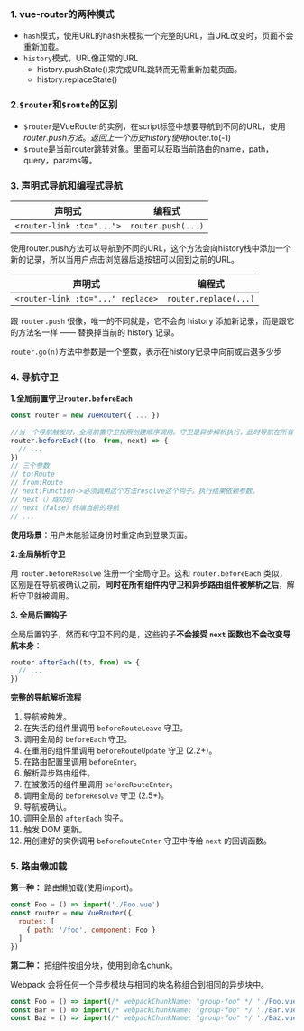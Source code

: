 ### 1. vue-router的两种模式

- `hash`模式，使用URL的hash来模拟一个完整的URL，当URL改变时，页面不会重新加载。
- `history`模式，URL像正常的URL
  - history.pushState()来完成URL跳转而无需重新加载页面。
  - history.replaceState()

### 2.`$router`和`$route`的区别

- `$router`是VueRouter的实例，在script标签中想要导航到不同的URL，使用$router.push方法。返回上一个历史history使用$router.to(-1)
- `$route`是当前router跳转对象。里面可以获取当前路由的name，path，query，params等。

### 3. 声明式导航和编程式导航

| 声明式                    | 编程式             |
| ------------------------- | ------------------ |
| `<router-link :to="...">` | `router.push(...)` |

使用router.push方法可以导航到不同的URL，这个方法会向history栈中添加一个新的记录，所以当用户点击浏览器后退按钮可以回到之前的URL。

| 声明式                            | 编程式                |
| --------------------------------- | --------------------- |
| `<router-link :to="..." replace>` | `router.replace(...)` |

 跟 `router.push` 很像，唯一的不同就是，它不会向 history 添加新记录，而是跟它的方法名一样 —— 替换掉当前的 history 记录。 

`router.go(n)`方法中参数是一个整数，表示在history记录中向前或后退多少步

### 4. 导航守卫

**1.全局前置守卫`router.beforeEach`**

```js
const router = new VueRouter({ ... })
                              
//当一个导航触发时，全局前置守卫按照创建顺序调用。守卫是异步解析执行，此时导航在所有守卫 resolve 完之前一直处于 等待中。
router.beforeEach((to, from, next) => {
  // ...
})
// 三个参数
// to:Route
// from:Route
// next:Function->必须调用这个方法resolve这个钩子。执行结果依赖参数。
// next（）成功的
// next（false）终端当前的导航
// ...
```

**使用场景**：用户未能验证身份时重定向到登录页面。

**2.全局解析守卫**

 用 `router.beforeResolve` 注册一个全局守卫。这和 `router.beforeEach` 类似，区别是在导航被确认之前，**同时在所有组件内守卫和异步路由组件被解析之后**，解析守卫就被调用。 

**3. 全局后置钩子**

 全局后置钩子，然而和守卫不同的是，这些钩子**不会接受 `next` 函数也不会改变导航本身**： 

```js
router.afterEach((to, from) => {
  // ...
})
```

**完整的导航解析流程**

1. 导航被触发。
2. 在失活的组件里调用 `beforeRouteLeave` 守卫。
3. 调用全局的 `beforeEach` 守卫。
4. 在重用的组件里调用 `beforeRouteUpdate` 守卫 (2.2+)。
5. 在路由配置里调用 `beforeEnter`。
6. 解析异步路由组件。
7. 在被激活的组件里调用 `beforeRouteEnter`。
8. 调用全局的 `beforeResolve` 守卫 (2.5+)。
9. 导航被确认。
10. 调用全局的 `afterEach` 钩子。
11. 触发 DOM 更新。
12. 用创建好的实例调用 `beforeRouteEnter` 守卫中传给 `next` 的回调函数。

### 5. 路由懒加载

**第一种：** 路由懒加载(使用import)。

```js
const Foo = () => import('./Foo.vue')
const router = new VueRouter({
  routes: [
    { path: '/foo', component: Foo }
  ]
})
```

**第二种：** 把组件按组分块，使用到命名chunk。 

Webpack 会将任何一个异步模块与相同的块名称组合到相同的异步块中。 

```js
const Foo = () => import(/* webpackChunkName: "group-foo" */ './Foo.vue')
const Bar = () => import(/* webpackChunkName: "group-foo" */ './Bar.vue')
const Baz = () => import(/* webpackChunkName: "group-foo" */ './Baz.vue')
```

